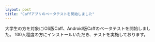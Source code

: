 ```yaml
---
layout: post
title: "Caffアプリのベータテストを開始しました"
---
```


大学生の方を対象にiOS版Caff、Android版Caffのベータテストを開始しました。
100人程度の方にインストールいただき、テストを実施しております。
